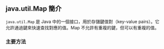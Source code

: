 ## java.util.Map 簡介
`java.util.Map` 是 Java 中的一個接口，用於存儲鍵值對（key-value pairs）。它允許通過鍵來快速查找對應的值。Map 不允許有重複的鍵，但可以有重複的值。
### 主要方法
